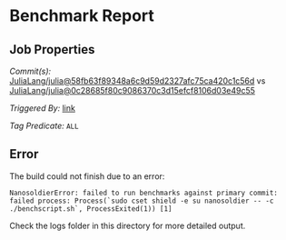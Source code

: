 # Benchmark Report

## Job Properties

*Commit(s):* [JuliaLang/julia@58fb63f89348a6c9d59d2327afc75ca420c1c56d](https://github.com/JuliaLang/julia/commit/58fb63f89348a6c9d59d2327afc75ca420c1c56d) vs [JuliaLang/julia@0c28685f80c9086370c3d15efcf8106d03e49c55](https://github.com/JuliaLang/julia/commit/0c28685f80c9086370c3d15efcf8106d03e49c55)

*Triggered By:* [link](https://github.com/JuliaLang/julia/pull/27023)

*Tag Predicate:* `ALL`

## Error

The build could not finish due to an error:

```
NanosoldierError: failed to run benchmarks against primary commit: failed process: Process(`sudo cset shield -e su nanosoldier -- -c ./benchscript.sh`, ProcessExited(1)) [1]
```

Check the logs folder in this directory for more detailed output.

